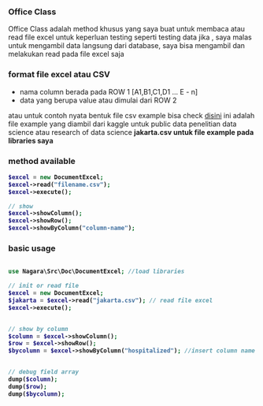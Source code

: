 ### Office Class

Office Class adalah method khusus yang saya buat untuk membaca atau read file excel untuk keperluan testing 
seperti testing data jika , saya malas untuk mengambil data langsung dari database, saya bisa mengambil dan 
melakukan read pada file excel saja


### format file excel atau CSV

- nama column berada pada ROW 1 [A1,B1,C1,D1 ... E - n]
- data yang berupa value atau dimulai dari ROW 2

atau untuk contoh nyata bentuk file csv example bisa check [disini]() ini adalah file example yang diambil dari kaggle untuk public data penelitian data science atau research of data science <b>jakarta.csv<b> untuk file example pada libraries saya


### method available
```php
$excel = new DocumentExcel;
$excel->read("filename.csv");
$excel->execute();

// show
$excel->showColumn();
$excel->showRow();
$excel->showByColumn("column-name");

```


### basic usage
```php

use Nagara\Src\Doc\DocumentExcel; //load libraries

// init or read file
$excel = new DocumentExcel;
$jakarta = $excel->read("jakarta.csv"); // read file excel
$excel->execute();


// show by column
$column = $excel->showColumn();
$row = $excel->showRow();
$bycolumn = $excel->showByColumn("hospitalized"); //insert column name


// debug field array
dump($column);
dump($row);
dump($bycolumn);

```